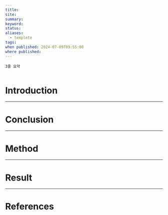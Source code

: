 ```yaml
---
title: 
site: 
summary: 
keyword: 
status: 
aliases:
  - templete
tags: 
when published: 2024-07-09T09:55:00
where published:
---
```

```ad-summary
3줄 요약
```

```ad-abstract

```

# Introduction

---
# Conclusion

---
# Method

---
# Result

---
# References
